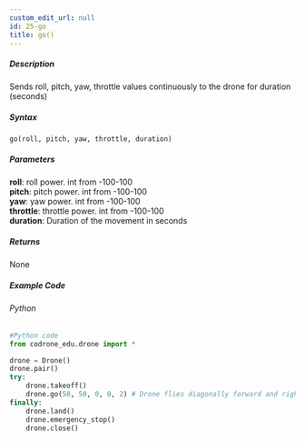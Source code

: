 ```yaml
---
custom_edit_url: null
id: 25-go
title: go()
---
```


##### Description

Sends roll, pitch, yaw, throttle values continuously to the drone for duration (seconds)

##### Syntax
```go(roll, pitch, yaw, throttle, duration)```

##### Parameters

**roll**: roll power. int from -100-100 <br /> 
**pitch**: pitch power. int from -100-100 <br /> 
**yaw**: yaw power. int from -100-100 <br /> 
**throttle**: throttle power. int from -100-100 <br />
**duration**: Duration of the movement in seconds <br />

##### Returns

None

##### Example Code
###### Python
```python
#Python code
from codrone_edu.drone import *

drone = Drone()
drone.pair()
try:
    drone.takeoff()
    drone.go(50, 50, 0, 0, 2) # Drone flies diagonally forward and right for 5 seconds
finally:
    drone.land()
    drone.emergency_stop()
    drone.close()
```